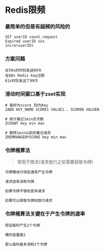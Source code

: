# Redis限频

### 最简单的但是有超频的风险的
```
SET userID count_request
Expired userID xxx
incre(userID)
```
### 方案问题
```
在59s的时刻发送99次
在60s Redis key过期
61s时刻发送了99次
```


### 滑动时间窗口基于zset实现
```
# 毫秒为score ID为Key
ZADD KEY_NAME SCORE1 VALUE1.. SCOREN VALUEN

# 统计最近1min总次数
ZCOUNT key min max

# 删除1min以前的集合成员
ZREMRANGEBYSCORE key min max
```


### 令牌桶算法

> 常用于限流(请求放行之前需要获取令牌)

```
令牌桶自行恒定速率产生令牌

请求进来消耗令牌

如果令牌不够则丢弃请求

如果可以获取令牌则放行请求
```

### 令牌桶算法关键在于产生令牌的速率

```
假设每秒产生2个令牌

桶的容量是2

那么每秒最多消耗2个令牌
```